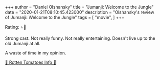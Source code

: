 +++
author = "Daniel Olshansky"
title = "Jumanji: Welcome to the Jungle"
date = "2020-01-21T08:10:45.423000"
description = "Olshansky's review of Jumanji: Welcome to the Jungle"
tags = [
    "movie",
]
+++

Rating: ⭐🌟

Strong cast. Not really funny. Not really entertaining. Doesn't live up to the old Jumanji at all. 

A waste of time in my opinion.

[🍅 Rotten Tomatoes Info 🍅](https://www.rottentomatoes.com//m/jumanji_welcome_to_the_jungle)